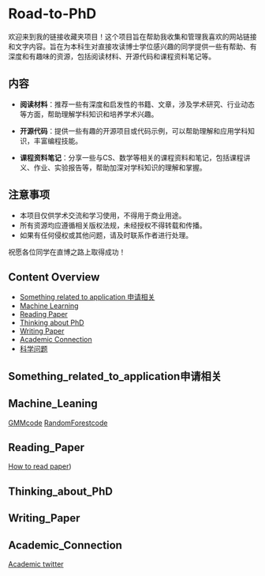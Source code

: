 # Road-to-PhD
欢迎来到我的链接收藏夹项目！这个项目旨在帮助我收集和管理我喜欢的网站链接和文字内容。旨在为本科生对直接攻读博士学位感兴趣的同学提供一些有帮助、有深度和有趣味的资源，包括阅读材料、开源代码和课程资料笔记等。
## 内容

- **阅读材料**：推荐一些有深度和启发性的书籍、文章，涉及学术研究、行业动态等方面，帮助理解学科知识和培养学术兴趣。

- **开源代码**：提供一些有趣的开源项目或代码示例，可以帮助理解和应用学科知识，丰富编程技能。

- **课程资料笔记**：分享一些与CS、数学等相关的课程资料和笔记，包括课程讲义、作业、实验报告等，帮助加深对学科知识的理解和掌握。
## 注意事项

- 本项目仅供学术交流和学习使用，不得用于商业用途。
- 所有资源均应遵循相关版权法规，未经授权不得转载和传播。
- 如果有任何侵权或其他问题，请及时联系作者进行处理。

祝愿各位同学在直博之路上取得成功！

## Content Overview
- [Something related to application 申请相关](#Something_related_to_application申请相关)
- [Machine Learning](#Machine_Leaning)
- [Reading Paper](#Reading_Paper)
- [Thinking about PhD](#Thinking_about_PhD)
- [Writing Paper](#Writing_Paper)
- [Academic Connection](#Academic_Connection)
- [科学问题](#科学问题)



## Something_related_to_application申请相关



## Machine_Leaning
[GMMcode](https://tomohiroliu22.medium.com/%E6%A9%9F%E5%99%A8%E5%AD%B8%E7%BF%92-%E5%AD%B8%E7%BF%92%E7%AD%86%E8%A8%98%E7%B3%BB%E5%88%97-92-%E9%AB%98%E6%96%AF%E6%B7%B7%E5%90%88%E6%A8%A1%E5%9E%8B-gaussian-mixture-models-8a74ab279bfe)
[RandomForestcode](https://bookdown.org/gmli64/do_a_data_science_project_in_10_days/steps-to-build-a-random-forest.html)

## Reading_Paper
[How to read paper](https://eshashandilya.medium.com/reading-a-research-paper-made-easy-5e0e6d021e70))

## Thinking_about_PhD

## Writing_Paper

## Academic_Connection
[Academic twitter](https://medium.com/@smojarad/a-beginners-guide-to-academic-twitter-f483dae86597)
